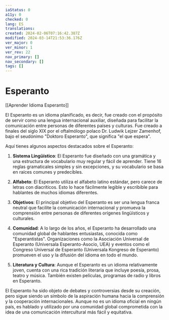 ```yaml
---
iaStatus: 0
a11y: 0
checked: 0
lang: ES
translations: 
created: 2024-02-06T07:16:42.387Z
modified: 2024-03-14T21:53:36.176Z
ver_major: 0
ver_minor: 1
ver_rev: 22
nav_primary: []
nav_secondary: []
tags: []
---
```

# Esperanto

[[Aprender Idioma Esperanto]]

El Esperanto es un idioma planificado, es decir, fue creado con el propósito de servir como una lengua internacional auxiliar, diseñada para facilitar la comunicación entre personas de diferentes países y culturas. Fue creado a finales del siglo XIX por el oftalmólogo polaco Dr. Ludwik Lejzer Zamenhof, bajo el seudónimo "Doktoro Esperanto", que significa "el que espera".

Aquí tienes algunos aspectos destacados sobre el Esperanto:

1. **Sistema Lingüístico**: El Esperanto fue diseñado con una gramática y una estructura de vocabulario muy regular y fácil de aprender. Tiene 16 reglas gramaticales simples y sin excepciones, y su vocabulario se basa en raíces comunes y predecibles.

2. **Alfabeto**: El Esperanto utiliza el alfabeto latino estándar, pero carece de letras con diacríticos. Esto lo hace fácilmente legible y escribible para hablantes de muchos idiomas diferentes.

3. **Objetivos**: El principal objetivo del Esperanto es ser una lengua franca neutral que facilite la comunicación internacional y promueva la comprensión entre personas de diferentes orígenes lingüísticos y culturales.

4. **Comunidad**: A lo largo de los años, el Esperanto ha desarrollado una comunidad global de hablantes entusiastas, conocida como "Esperantistas". Organizaciones como la Asociación Universal de Esperanto (Universala Esperanto-Asocio, UEA) y eventos como el Congreso Universal de Esperanto (Universala Kongreso de Esperanto) promueven el uso y la difusión del idioma en todo el mundo.

5. **Literatura y Cultura**: Aunque el Esperanto es un idioma relativamente joven, cuenta con una rica tradición literaria que incluye poesía, prosa, teatro y música. También existen películas, programas de radio y libros en Esperanto.

El Esperanto ha sido objeto de debates y controversias desde su creación, pero sigue siendo un símbolo de la aspiración humana hacia la comprensión y la cooperación internacionales. Aunque no es un idioma oficial en ningún país, es hablado y utilizado por una comunidad global comprometida con la idea de una comunicación intercultural más fácil y equitativa.